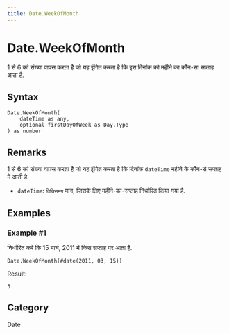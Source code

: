 ```yaml
---
title: Date.WeekOfMonth
---
```


# Date.WeekOfMonth


1 से 6 की संख्या वापस करता है जो यह इंगित करता है कि इस दिनांक को महीने का कौन-सा सप्ताह आता है.


## Syntax

```powerquery
Date.WeekOfMonth(
    dateTime as any,
    optional firstDayOfWeek as Day.Type
) as number
```


## Remarks

1 से 6 की संख्या वापस करता है जो यह इंगित करता है कि दिनांक <code>dateTime</code> महीने के कौन-से सप्ताह में आती है. <ul>        <li><code>dateTime</code>: <code>तिथिसमय</code> मान, जिसके लिए महीने-का-सप्ताह निर्धारित किया गया है.</li>      </ul>


## Examples

### Example #1 
निर्धारित करें कि 15 मार्च, 2011 में किस सप्ताह पर आता है.
```powerquery
Date.WeekOfMonth(#date(2011, 03, 15))
```

Result: 
```powerquery
3
```




## Category
Date
